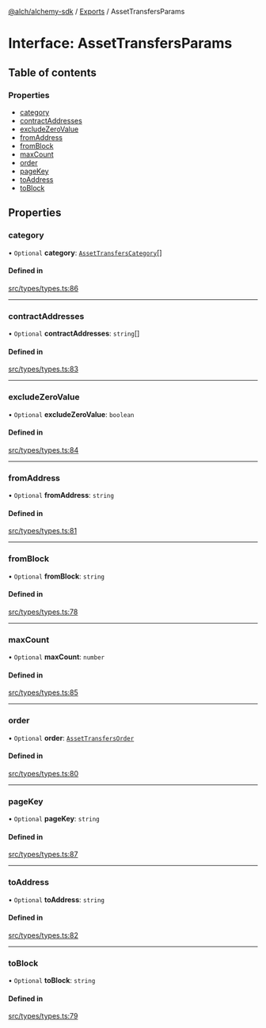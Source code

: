 [@alch/alchemy-sdk](../README.md) / [Exports](../modules.md) / AssetTransfersParams

# Interface: AssetTransfersParams

## Table of contents

### Properties

- [category](AssetTransfersParams.md#category)
- [contractAddresses](AssetTransfersParams.md#contractaddresses)
- [excludeZeroValue](AssetTransfersParams.md#excludezerovalue)
- [fromAddress](AssetTransfersParams.md#fromaddress)
- [fromBlock](AssetTransfersParams.md#fromblock)
- [maxCount](AssetTransfersParams.md#maxcount)
- [order](AssetTransfersParams.md#order)
- [pageKey](AssetTransfersParams.md#pagekey)
- [toAddress](AssetTransfersParams.md#toaddress)
- [toBlock](AssetTransfersParams.md#toblock)

## Properties

### category

• `Optional` **category**: [`AssetTransfersCategory`](../enums/AssetTransfersCategory.md)[]

#### Defined in

[src/types/types.ts:86](https://github.com/alchemyplatform/alchemy-sdk-js/blob/9fe1224/src/types/types.ts#L86)

___

### contractAddresses

• `Optional` **contractAddresses**: `string`[]

#### Defined in

[src/types/types.ts:83](https://github.com/alchemyplatform/alchemy-sdk-js/blob/9fe1224/src/types/types.ts#L83)

___

### excludeZeroValue

• `Optional` **excludeZeroValue**: `boolean`

#### Defined in

[src/types/types.ts:84](https://github.com/alchemyplatform/alchemy-sdk-js/blob/9fe1224/src/types/types.ts#L84)

___

### fromAddress

• `Optional` **fromAddress**: `string`

#### Defined in

[src/types/types.ts:81](https://github.com/alchemyplatform/alchemy-sdk-js/blob/9fe1224/src/types/types.ts#L81)

___

### fromBlock

• `Optional` **fromBlock**: `string`

#### Defined in

[src/types/types.ts:78](https://github.com/alchemyplatform/alchemy-sdk-js/blob/9fe1224/src/types/types.ts#L78)

___

### maxCount

• `Optional` **maxCount**: `number`

#### Defined in

[src/types/types.ts:85](https://github.com/alchemyplatform/alchemy-sdk-js/blob/9fe1224/src/types/types.ts#L85)

___

### order

• `Optional` **order**: [`AssetTransfersOrder`](../enums/AssetTransfersOrder.md)

#### Defined in

[src/types/types.ts:80](https://github.com/alchemyplatform/alchemy-sdk-js/blob/9fe1224/src/types/types.ts#L80)

___

### pageKey

• `Optional` **pageKey**: `string`

#### Defined in

[src/types/types.ts:87](https://github.com/alchemyplatform/alchemy-sdk-js/blob/9fe1224/src/types/types.ts#L87)

___

### toAddress

• `Optional` **toAddress**: `string`

#### Defined in

[src/types/types.ts:82](https://github.com/alchemyplatform/alchemy-sdk-js/blob/9fe1224/src/types/types.ts#L82)

___

### toBlock

• `Optional` **toBlock**: `string`

#### Defined in

[src/types/types.ts:79](https://github.com/alchemyplatform/alchemy-sdk-js/blob/9fe1224/src/types/types.ts#L79)
